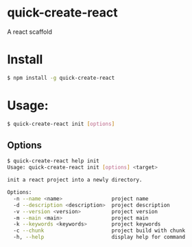 # quick-create-react
A react scaffold

# Install

```bash
$ npm install -g quick-create-react
```

# Usage:

```bash
$ quick-create-react init [options]
```

## Options

```bash
$ quick-create-react help init
Usage: quick-create-react init [options] <target>

init a react project into a newly directory.

Options:
  -n --name <name>                project name
  -d --description <description>  project description
  -v --version <version>          project version
  -m --main <main>                project main
  -k --keywords <keywords>        project keywords
  -c --chunk                      project build with chunk
  -h, --help                      display help for command
```